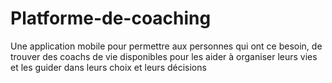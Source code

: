 # Platforme-de-coaching
Une application mobile pour permettre aux personnes qui ont ce besoin, de trouver des coachs de vie disponibles pour les aider à organiser leurs vies et les guider dans leurs choix et leurs décisions
